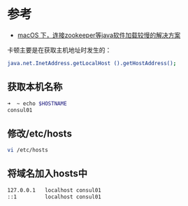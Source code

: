 # 参考

- [macOS 下，连接zookeeper等java软件加载较慢的解决方案](https://www.cnblogs.com/wgh0807/p/10920183.html)

卡顿主要是在获取主机地址时发生的：

```bash
java.net.InetAddress.getLocalHost ().getHostAddress();
```

## 获取本机名称

```bash
➜  ~ echo $HOSTNAME
consul01
```

## 修改/etc/hosts

```bash
vi /etc/hosts
```

## 将域名加入hosts中

```bash
127.0.0.1   localhost consul01
::1         localhost consul01
```
